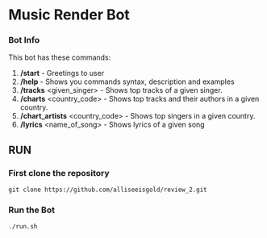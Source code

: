 Music Render Bot
======

### Bot Info

This bot has these commands:

1. **/start** - Greetings to user
2. **/help** - Shows you commands syntax, description and examples
3. **/tracks** <given_singer> - Shows top tracks of a given singer.
4. **/charts** <country_code> - Shows top tracks and their authors in a given country.
5. **/chart_artists** <country_code> - Shows top singers in a given country.
6. **/lyrics** <name_of_song> - Shows lyrics of a given song

## RUN

### First clone the repository
    git clone https://github.com/alliseeisgold/review_2.git

### Run the Bot
    ./run.sh